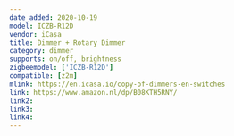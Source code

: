 ```yaml
---
date_added: 2020-10-19
model: ICZB-R12D
vendor: iCasa
title: Dimmer + Rotary Dimmer
category: dimmer
supports: on/off, brightness
zigbeemodel: ['ICZB-R12D']
compatible: [z2m]
mlink: https://en.icasa.io/copy-of-dimmers-en-switches
link: https://www.amazon.nl/dp/B08KTH5RNY/
link2: 
link3: 
link4: 
---
```

